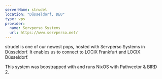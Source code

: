 ```yaml
---
serverName: strudel
location: "Düsseldorf, DEU"
type: vps
provider:
  name: Servperso Systems
  url: https://www.servperso.net/
---
```


strudel is one of our newest pops, hosted with Servperso Systems in Düsseldorf. It enables us to connect to LOCIX Frankfurt and LOCIX Düsseldorf.

This system was boostrapped with and runs NixOS with Pathvector & BIRD 2.
